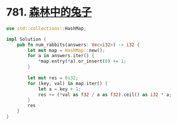 # 781. [森林中的兔子](https://leetcode-cn.com/problems/rabbits-in-forest/)

```rust
use std::collections::HashMap;

impl Solution {
    pub fn num_rabbits(answers: Vec<i32>) -> i32 {
        let mut map = HashMap::new();
        for a in answers.iter() {
            *map.entry(*a).or_insert(0) += 1;
        }
        
        let mut res = 0i32;
        for (key, val) in map.iter() {
            let a = key + 1;
            res += (*val as f32 / a as f32).ceil() as i32 * a;
        }
        res
    }
}
```


